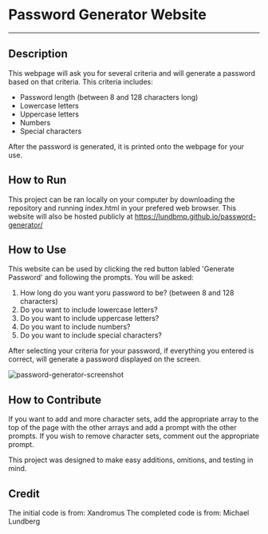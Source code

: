 # Password Generator Website

---

## Description
This webpage will ask you for several criteria and will generate a password based on that criteria.
This criteria includes:
- Password length (between 8 and 128 characters long)
- Lowercase letters
- Uppercase letters
- Numbers
- Special characters

After the password is generated, it is printed onto the webpage for your use.

## How to Run
This project can be ran locally on your computer by downloading the repository and running index.html in your prefered web browser. This website will also be hosted publicly at https://lundbmp.github.io/password-generator/

## How to Use
This website can be used by clicking the red button labled 'Generate Password' and following the prompts.
You will be asked:
1. How long do you want yoru password to be? (between 8 and 128 characters)
2. Do you want to include lowercase letters?
3. Do you want to include uppercase letters?
4. Do you want to include numbers?
5. Do you want to include special characters?

After selecting your criteria for your password, if everything you entered is correct, will generate a password displayed on the screen.

![password-generator-screenshot](https://user-images.githubusercontent.com/35671768/169660832-f0d214d3-dd3b-4680-8313-7064a9342064.png)

## How to Contribute
If you want to add and more character sets, add the appropriate array to the top of the page with the other arrays and add a prompt with the other prompts.
If you wish to remove character sets, comment out the appropriate prompt.

This project was designed to make easy additions, omitions, and testing in mind.

## Credit
The initial code is from: Xandromus
The completed code is from: Michael Lundberg
